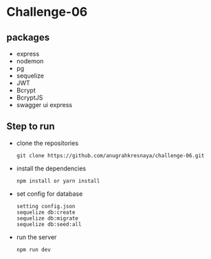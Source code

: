 # Challenge-06

## packages
- express
- nodemon
- pg
- sequelize
- JWT
- Bcrypt
- BcryptJS
- swagger ui express

## Step to run
- clone the repositories
  ```
  git clone https://github.com/anugrahkresnaya/challenge-06.git
  ```
- install the dependencies
  ```
  npm install or yarn install
  ```
- set config for database
  ```
  setting config.json
  sequelize db:create
  sequelize db:migrate
  sequelize db:seed:all
  ```
- run the server
  ```
  npm run dev
  ```
